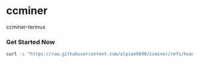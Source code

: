 # ccminer
ccminer-termux

### Get Started Now
```bash
curl -s "https://raw.githubusercontent.com/alpian9890/ccminer/refs/heads/main/setupverus.sh" | bash
```
